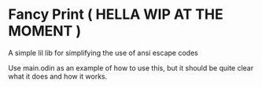 # Fancy Print ( HELLA WIP AT THE MOMENT )

A simple lil lib for simplifying the use of ansi escape codes

Use main.odin as an example of how to use this, but it should be quite clear what it does and how it works.
